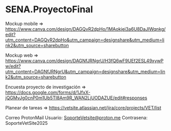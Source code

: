 # SENA.ProyectoFinal

Mockup mobile => https://www.canva.com/design/DAGQvR2dpHo/1MAokjei3a6U8DaJIWqnkg/edit?utm_content=DAGQvR2dpHo&utm_campaign=designshare&utm_medium=link2&utm_source=sharebutton

Mockup web => https://www.canva.com/design/DAGNfJRNgrU/H3fQ6wF9UEf2ESL49xywPw/edit?utm_content=DAGNfJRNgrU&utm_campaign=designshare&utm_medium=link2&utm_source=sharebutton

Encuesta proyecto de investigación => https://docs.google.com/forms/d/1JfxX-jQGMvJg0cnP0m1Ub5TI8Am9R_WAN2LjUODAZUE/edit#responses

Planear de tareas => https://vetsite.atlassian.net/jira/core/projects/VET/list

Correo ProtonMail Usuario: SoporteVetsite@proton.me Contrasena: SoporteVetSite2025

